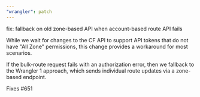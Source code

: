 ```yaml
---
"wrangler": patch
---
```


fix: fallback on old zone-based API when account-based route API fails

While we wait for changes to the CF API to support API tokens that do not have
"All Zone" permissions, this change provides a workaround for most scenarios.

If the bulk-route request fails with an authorization error, then we fallback
to the Wrangler 1 approach, which sends individual route updates via a zone-based
endpoint.

Fixes #651
